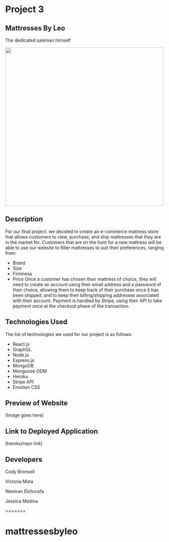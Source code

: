 
# Project 3

## Mattresses By Leo

The dedicated saleman himself

<img src="https://user-images.githubusercontent.com/110888161/213601603-6429d7c6-c8d5-45c6-9822-a9b4e4a728e8.jpg" width="500" height="500"/>

## Description
For our final project, we decided to create an e-commerce mattress store that allows customers to view, purchase, and ship mattresses that they are in the market for. Customers that are on the hunt for a new mattress will be able to use our website to filter mattresses to suit their preferences, ranging from:
* Brand
* Size
* Firmness
* Price
Once a customer has chosen their mattress of choice, they will need to create an account using their email address and a password of their choice, allowing them to keep track of their purchase once it has been shipped, and to keep their billing/shipping addresses associated with their account. Payment is handled by Stripe, using their API to take payment once at the checkout phase of the transaction.

## Technologies Used
The list of technologies we used for our project is as follows:
* React.js
* GraphQL
* Node.js
* Express.js
* MongoDB
* Mongoose ODM
* Heroku
* Stripe API
* Emotion CSS

## Preview of Website
(Image goes here)

## Link to Deployed Application
(heroku/repo link)

## Developers
Cody Bronsell

Victoria Mota

Neeman Elchurafa

Jessica Medina

=======
# mattressesbyleo
